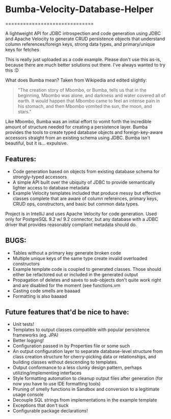 # Bumba-Velocity-Database-Helper
==============================

A lightweight API for JDBC introspection and code generation using JDBC and Apache Velocity to generate CRUD persistence objects that understand column references/foreign keys, strong data types, and primary/unique keys for fetches

This is really just uploaded as a code example.  Please don't use this as-is, because there are much better solutions out there. I've always wanted to try this :D

What does Bumba mean? Taken from Wikipedia and edited slightly:

>"The creation story of Mbombo, or Bumba, tells us that in the beginning, Mbombo was alone, and darkness
and water covered all of earth. It would happen that Mbombo came to feel an intense pain
in his stomach, and then Mbombo vomited the sun, the moon, and stars."

Like Mbombo, Bumba was an initial effort to vomit forth the incredible amount of structure needed for creating a persistence layer.  Bumba provides the tools to create typed database objects and foreign-key-aware accessors straight from an existing schema using JDBC.  Bumba isn't beautiful, but it is... expulsive.

## Features:
- Code generation based on objects from existing database schema for strongly-typed accessors
- A simple API built over the ubiquity of JDBC to provide semantically lighter access to database metadata
- Example Velocity templates included that produce messy but effective classes complete that are aware of column references, primary keys, CRUD ops, constructors, and basic but common data types.

Project is in IntelliJ and uses Apache Velocity for code generation.  Used only for PostgreSQL 9.2 w/ 9.2 connector, but any database with a JDBC driver that provides reasonably compliant metadata should do.

## BUGS:
- Tables without a primary key generate broken code
- Multiple unique keys of the same type create invalid overloaded constructors
- Example template code is coupled to generated classes.  Those should either be refactored out or included in the generated output
- Propagation of deletes and saves to sub-objects don't quite work right and are disabled for the moment (see functions.vm
- Casting code smells are baaaad
- Formatting is also baaaad

## Future features that'd be nice to have:
- Unit tests!
- Templates to output classes compatible with popular persistence frameworks (eg. JPA)
- Better logging!
- Configuration passed in by Properties file or some such
- An output configuration layer to separate database-level structure from class creation structure for cherry-picking data or relationships, and building classes without descending to templates.
- Output conformance to a less clunky design pattern, perhaps utilizing/implementing interfaces
- Style formatting automation to cleanup output files after generation (for now you have to use IDE formatting tools)
- Pruning of smelly functions in Sandbox and conversion to a legitimate usage console
- Decouple SQL strings from implementations in the example template
- Exceptions that don't suck
- Configurable package declarations!
